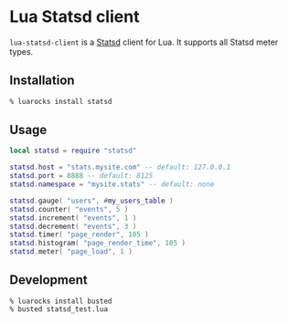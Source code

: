 Lua Statsd client
=================

`lua-statsd-client` is a [Statsd](https://github.com/etsy/statsd) client for
Lua. It supports all Statsd meter types.

Installation
------------

```sh
% luarocks install statsd
```

Usage
-----

```lua
local statsd = require "statsd"

statsd.host = "stats.mysite.com" -- default: 127.0.0.1
statsd.port = 8888 -- default: 8125
statsd.namespace = "mysite.stats" -- default: none

statsd.gauge( "users", #my_users_table )
statsd.counter( "events", 5 )
statsd.increment( "events", 1 )
statsd.decrement( "events", 3 )
statsd.timer( "page_render", 105 )
statsd.histogram( "page_render_time", 105 )
statsd.meter( "page_load", 1 )
```

Development
-----------

```
% luarocks install busted
% busted statsd_test.lua
```

